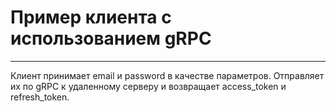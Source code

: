# Пример клиента с использованием gRPC

---

Клиент принимает email и password в качестве параметров. Отправляет их по gRPC к удаленному серверу и возвращает 
access_token и refresh_token.